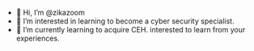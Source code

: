 - 👋 Hi, I’m @zikazoom
- 👀 I’m interested in learning to become a cyber security specialist.
- 🌱 I’m currently learning to acquire CEH. interested to learn from your experiences.
<!---
zikazoom/zikazoom is a ✨ special ✨ repository because its `README.md` (this file) appears on your GitHub profile.
You can click the Preview link to take a look at your changes.
--->
